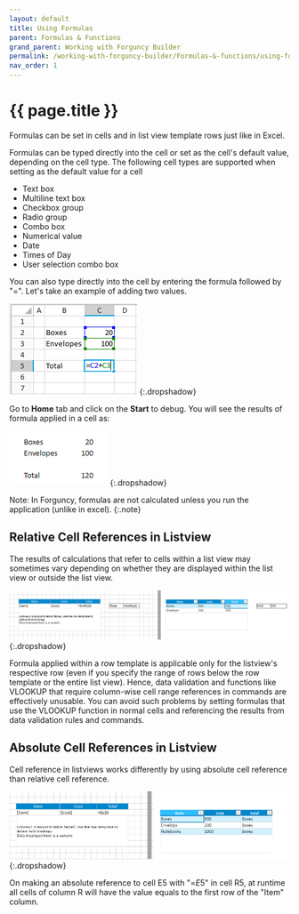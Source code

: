 ```yaml
---
layout: default
title: Using Formulas
parent: Formulas & Functions
grand_parent: Working with Forguncy Builder
permalink: /working-with-forguncy-builder/Formulas-&-functions/using-formulas/
nav_order: 1
---
```


# {{ page.title }}

Formulas can be set in cells and in list view template rows just like in Excel.

Formulas can be typed directly into the cell or set as the cell's default value, depending on the cell type. The following cell types are supported when setting as the default value for a cell

- Text box
- Multiline text box
- Checkbox group
- Radio group
- Combo box
- Numerical value
- Date
- Times of Day
- User selection combo box

You can also type directly into the cell by entering the formula followed by "=". Let's take an example of adding two values.

![formula-enter-in-cell](/assets/images/product-images/formula-enter-in-cell.png)
{:.dropshadow}

Go to **Home** tab and click on the **Start** to debug. You will see the results of formula applied in a cell as:

![formula-enter-in-cell-output](/assets/images/product-images/formula-enter-in-cell-output.png)
{:.dropshadow}

Note: In Forguncy, formulas are not calculated unless you run the application (unlike in excel). 
{:.note}

## Relative Cell References in Listview

The results of calculations that refer to cells within a list view may sometimes vary depending on whether they are displayed within the list view or outside the list view.

![formula-relative-cell-references-in-listview](/assets/images/product-images/formula-relative-cell-references-in-listview.png)
{:.dropshadow}

Formula applied within a row template is applicable only for the listview's respective row (even if you specify the range of rows below the row template or the entire list view). Hence, data validation and functions like VLOOKUP that require column-wise cell range references in commands are effectively unusable. You can avoid such problems by setting formulas that use the VLOOKUP function in normal cells and referencing the results from data validation rules and commands.

## Absolute Cell References in Listview

Cell reference in listviews works differently by using absolute cell reference than relative cell reference. 

![formula-absolute-cell-references-in-listview](/assets/images/product-images/formula-absolute-cell-references-in-listview.png)
{:.dropshadow}

On making an absolute reference to cell E5 with "=$E$5" in cell R5, at runtime all cells of column R will have the value  equals to the first row of the "Item" column.

<!--

## Precedence of Formulas, Data Binding, and User Input

A single cell can have both formulas and data bindings. Formulas can also be set for cells that allow user input, such as textbox cell type. 

In such cases, the value read by the data binding, the value determined by the formula calculation, and the value entered by the user applies:

- If data binding loads data into that cell, the value loaded with data binding takes precedence. However, even if data binding is set, the calculation result of the formula is applied when the data is not read like the new input page.

- Regardless of whether the data is loaded by data binding or not, if the data referenced by the formula is changed, the formula will be recalculated, so the calculation result of the formula will be applied.

- If the user enters a value in a cell such as a textbox cell type, the entered value is applied. Again, if a subsequent recalculation of the formula occurs, the value entered by the user will be overwritten by the result of the formula calculation.

**For Excel export**

If there is data loading by data binding at the time of displaying the target page, the value displayed on the screen will be exported as it is regardless of the subsequent operation.

If there is no data loaded by data binding when the target page is displayed, the preset formula will be exported regardless of subsequent actions.

**For PDF export**

If there is data loading by data binding at the time of displaying the target page, the value displayed on the screen will be exported as it is regardless of the subsequent operation.

If data is not read by data binding at the time the target page is displayed, the calculation result of the preset formula will be exported regardless of subsequent operations.

 -->